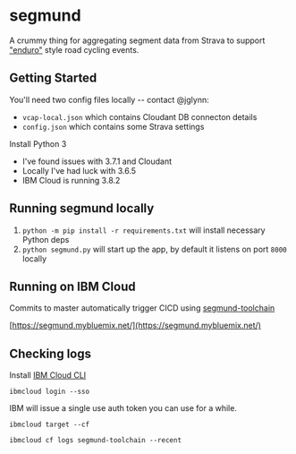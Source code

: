 # segmund

A crummy thing for aggregating segment data from Strava to support ["enduro"](https://en.wikipedia.org/wiki/Enduro_(mountain_biking)) style road cycling events.

## Getting Started

You'll need two config files locally -- contact @jglynn:

* `vcap-local.json` which contains Cloudant DB connecton details
* `config.json` which contains some Strava settings

Install Python 3

* I've found issues with 3.7.1 and Cloudant
* Locally I've had luck with 3.6.5
* IBM Cloud is running 3.8.2

## Running segmund locally

1. `python -m pip install -r requirements.txt` will install necessary Python deps
2. `python segmund.py` will start up the app, by default it listens on port `8000` locally

## Running on IBM Cloud

Commits to master automatically trigger CICD using [segmund-toolchain](https://cloud.ibm.com/devops/toolchains/09c005ff-2733-48e2-a792-1db8a909f8a2?env_id=ibm:yp:us-south)

[https://segmund.mybluemix.net/](https://segmund.mybluemix.net/)

## Checking logs

Install [IBM Cloud CLI](https://cloud.ibm.com/docs/cli?topic=cloud-cli-getting-started)

`ibmcloud login --sso`

IBM will issue a single use auth token you can use for a while.

`ibmcloud target --cf`

`ibmcloud cf logs segmund-toolchain --recent`
